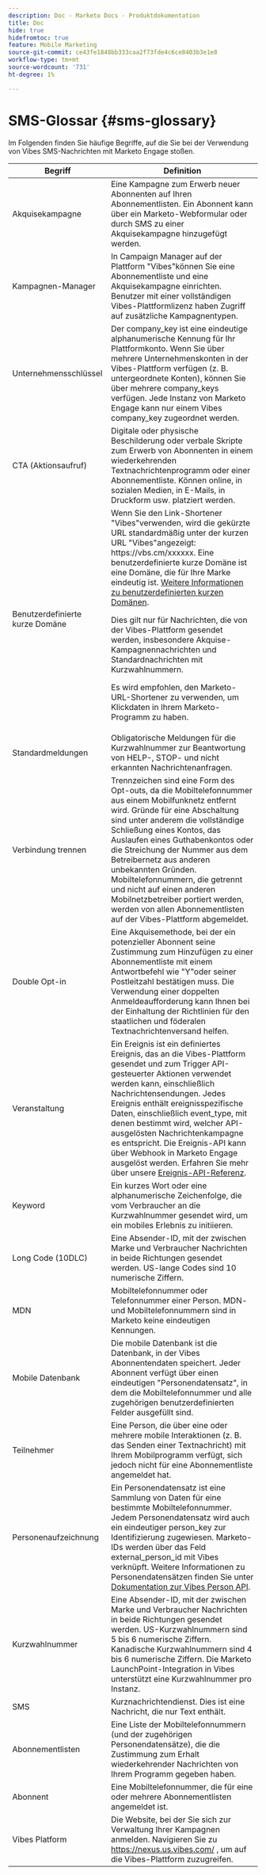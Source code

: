 ```yaml
---
description: Doc - Marketo Docs - Produktdokumentation
title: Doc
hide: true
hidefromtoc: true
feature: Mobile Marketing
source-git-commit: ce43fe1848bb333caa2f73fde4c6ce8403b3e1e8
workflow-type: tm+mt
source-wordcount: '731'
ht-degree: 1%

---
```


# SMS-Glossar {#sms-glossary}

Im Folgenden finden Sie häufige Begriffe, auf die Sie bei der Verwendung von Vibes SMS-Nachrichten mit Marketo Engage stoßen.

<table>
<thead>
  <tr>
    <th>Begriff</th>
    <th>Definition</th>
  </tr>
</thead>
<tbody>
  <tr>
    <td>Akquisekampagne</td>
    <td>Eine Kampagne zum Erwerb neuer Abonnenten auf Ihren Abonnementlisten. Ein Abonnent kann über ein Marketo-Webformular oder durch SMS zu einer Akquisekampagne hinzugefügt werden.</td>
  </tr>
  <tr>
    <td>Kampagnen-Manager</td>
    <td>In Campaign Manager auf der Plattform "Vibes"können Sie eine Abonnementliste und eine Akquisekampagne einrichten. Benutzer mit einer vollständigen Vibes-Plattformlizenz haben Zugriff auf zusätzliche Kampagnentypen.</td>
  </tr>
  <tr>
    <td>Unternehmensschlüssel</td>
    <td>Der company_key ist eine eindeutige alphanumerische Kennung für Ihr Plattformkonto. Wenn Sie über mehrere Unternehmenskonten in der Vibes-Plattform verfügen (z. B. untergeordnete Konten), können Sie über mehrere company_keys verfügen. Jede Instanz von Marketo Engage kann nur einem Vibes company_key zugeordnet werden.</td>
  </tr>
  <tr>
    <td>CTA (Aktionsaufruf)</td>
    <td>Digitale oder physische Beschilderung oder verbale Skripte zum Erwerb von Abonnenten in einem wiederkehrenden Textnachrichtenprogramm oder einer Abonnementliste. Können online, in sozialen Medien, in E-Mails, in Druckform usw. platziert werden.</td>
  </tr>
  <tr>
    <td>Benutzerdefinierte kurze Domäne</td>
    <td>Wenn Sie den Link-Shortener "Vibes"verwenden, wird die gekürzte URL standardmäßig unter der kurzen URL "Vibes"angezeigt: https://vbs.cm/xxxxxx. Eine benutzerdefinierte kurze Domäne ist eine Domäne, die für Ihre Marke eindeutig ist. <a href="https://developer-platform.vibes.com/docs/creating-a-custom-short-domain">Weitere Informationen zu benutzerdefinierten kurzen Domänen</a>.<p>
    Dies gilt nur für Nachrichten, die von der Vibes-Plattform gesendet werden, insbesondere Akquise-Kampagnennachrichten und Standardnachrichten mit Kurzwahlnummern.<p>
    Es wird empfohlen, den Marketo-URL-Shortener zu verwenden, um Klickdaten in Ihrem Marketo-Programm zu haben.</td>
  </tr>
  <tr>
    <td>Standardmeldungen</td>
    <td>Obligatorische Meldungen für die Kurzwahlnummer zur Beantwortung von HELP-, STOP- und nicht erkannten Nachrichtenanfragen.</td>
  </tr>
  <tr>
    <td>Verbindung trennen</td>
    <td>Trennzeichen sind eine Form des Opt-outs, da die Mobiltelefonnummer aus einem Mobilfunknetz entfernt wird. Gründe für eine Abschaltung sind unter anderem die vollständige Schließung eines Kontos, das Auslaufen eines Guthabenkontos oder die Streichung der Nummer aus dem Betreibernetz aus anderen unbekannten Gründen. Mobiltelefonnummern, die getrennt und nicht auf einen anderen Mobilnetzbetreiber portiert werden, werden von allen Abonnementlisten auf der Vibes-Plattform abgemeldet.</td>
  </tr>
  <tr>
    <td>Double Opt-in</td>
    <td>Eine Akquisemethode, bei der ein potenzieller Abonnent seine Zustimmung zum Hinzufügen zu einer Abonnementliste mit einem Antwortbefehl wie "Y"oder seiner Postleitzahl bestätigen muss. Die Verwendung einer doppelten Anmeldeaufforderung kann Ihnen bei der Einhaltung der Richtlinien für den staatlichen und föderalen Textnachrichtenversand helfen.</td>
  </tr>
  <tr>
    <td>Veranstaltung</td>
    <td>Ein Ereignis ist ein definiertes Ereignis, das an die Vibes-Plattform gesendet und zum Trigger API-gesteuerter Aktionen verwendet werden kann, einschließlich Nachrichtensendungen. Jedes Ereignis enthält ereignisspezifische Daten, einschließlich event_type, mit denen bestimmt wird, welcher API-ausgelösten Nachrichtenkampagne es entspricht. Die Ereignis-API kann über Webhook in Marketo Engage ausgelöst werden. Erfahren Sie mehr über unsere <a href="https://developer-platform.vibes.com/reference/event-api">Ereignis-API-Referenz</a>.</td>
  </tr>
  <tr>
    <td>Keyword</td>
    <td>Ein kurzes Wort oder eine alphanumerische Zeichenfolge, die vom Verbraucher an die Kurzwahlnummer gesendet wird, um ein mobiles Erlebnis zu initiieren.</td>
  </tr>
  <tr>
    <td>Long Code (10DLC)</td>
    <td>Eine Absender-ID, mit der zwischen Marke und Verbraucher Nachrichten in beide Richtungen gesendet werden. US-lange Codes sind 10 numerische Ziffern.</td>
  </tr>
  <tr>
    <td>MDN</td>
    <td>Mobiltelefonnummer oder Telefonnummer einer Person. MDN- und Mobiltelefonnummern sind in Marketo keine eindeutigen Kennungen.</td>
  </tr>
  <tr>
    <td>Mobile Datenbank</td>
    <td>Die mobile Datenbank ist die Datenbank, in der Vibes Abonnentendaten speichert. Jeder Abonnent verfügt über einen eindeutigen "Personendatensatz", in dem die Mobiltelefonnummer und alle zugehörigen benutzerdefinierten Felder ausgefüllt sind.</td>
  </tr>
  <tr>
    <td>Teilnehmer</td>
    <td>Eine Person, die über eine oder mehrere mobile Interaktionen (z. B. das Senden einer Textnachricht) mit Ihrem Mobilprogramm verfügt, sich jedoch nicht für eine Abonnementliste angemeldet hat.</td>
  </tr>
  <tr>
    <td>Personenaufzeichnung</td>
    <td>Ein Personendatensatz ist eine Sammlung von Daten für eine bestimmte Mobiltelefonnummer. Jedem Personendatensatz wird auch ein eindeutiger person_key zur Identifizierung zugewiesen. Marketo-IDs werden über das Feld external_person_id mit Vibes verknüpft. Weitere Informationen zu Personendatensätzen finden Sie unter <a href="https://developer-platform.vibes.com/reference/person-api">Dokumentation zur Vibes Person API</a>.</td>
  </tr>
  <tr>
    <td>Kurzwahlnummer</td>
    <td>Eine Absender-ID, mit der zwischen Marke und Verbraucher Nachrichten in beide Richtungen gesendet werden. US-Kurzwahlnummern sind 5 bis 6 numerische Ziffern. Kanadische Kurzwahlnummern sind 4 bis 6 numerische Ziffern. Die Marketo LaunchPoint-Integration in Vibes unterstützt eine Kurzwahlnummer pro Instanz.</td>
  </tr>
  <tr>
    <td>SMS</td>
    <td>Kurznachrichtendienst. Dies ist eine Nachricht, die nur Text enthält.</td>
  </tr>
  <tr>
    <td>Abonnementlisten</td>
    <td>Eine Liste der Mobiltelefonnummern (und der zugehörigen Personendatensätze), die die Zustimmung zum Erhalt wiederkehrender Nachrichten von Ihrem Programm gegeben haben.</td>
  </tr>
  <tr>
    <td>Abonnent</td>
    <td>Eine Mobiltelefonnummer, die für eine oder mehrere Abonnementlisten angemeldet ist.</td>
  </tr>
  <tr>
    <td>Vibes Platform</td>
    <td>Die Website, bei der Sie sich zur Verwaltung Ihrer Kampagnen anmelden. Navigieren Sie zu <a href="https://nexus.us.vibes.com/">https://nexus.us.vibes.com/</a> , um auf die Vibes-Plattform zuzugreifen.</td>
  </tr>
</tbody>
</table>
